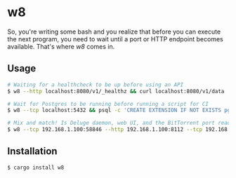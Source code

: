 # w8

So, you're writing some bash and you realize that before you can execute the next program, you need to wait until a port or HTTP endpoint becomes available. That's where _w8_ comes in.

## Usage 
```sh
# Waiting for a healthcheck to be up before using an API
$ w8 --http localhost:8080/v1/_healthz && curl localhost:8080/v1/data

# Wait for Postgres to be running before running a script for CI
$ w8 --tcp localhost:5432 && psql -c 'CREATE EXTENSION IF NOT EXISTS pg_trgm;'

# Mix and match! Is Deluge daemon, web UI, and the BitTorrent port ready?
$ w8 --tcp 192.168.1.100:58846 --http 192.168.1.100:8112 --tcp 192.168.1.100:8998
```

## Installation

```sh
$ cargo install w8
```